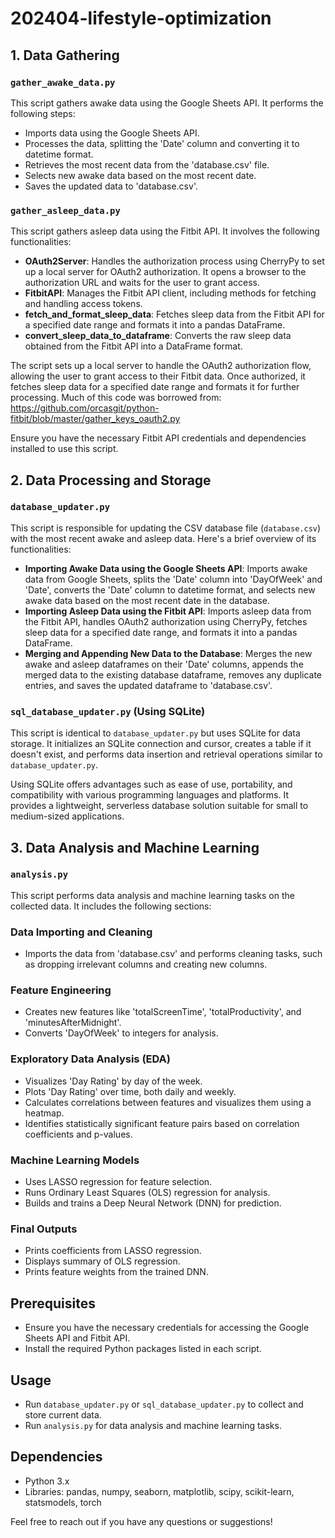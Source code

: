 # 202404-lifestyle-optimization


## 1. Data Gathering
### `gather_awake_data.py`
This script gathers awake data using the Google Sheets API. It performs the following steps:
- Imports data using the Google Sheets API.
- Processes the data, splitting the 'Date' column and converting it to datetime format.
- Retrieves the most recent data from the 'database.csv' file.
- Selects new awake data based on the most recent date.
- Saves the updated data to 'database.csv'.

### `gather_asleep_data.py`
This script gathers asleep data using the Fitbit API. It involves the following functionalities:
- **OAuth2Server**: Handles the authorization process using CherryPy to set up a local server for OAuth2 authorization. It opens a browser to the authorization URL and waits for the user to grant access.
- **FitbitAPI**: Manages the Fitbit API client, including methods for fetching and handling access tokens.
- **fetch_and_format_sleep_data**: Fetches sleep data from the Fitbit API for a specified date range and formats it into a pandas DataFrame.
- **convert_sleep_data_to_dataframe**: Converts the raw sleep data obtained from the Fitbit API into a DataFrame format.

The script sets up a local server to handle the OAuth2 authorization flow, allowing the user to grant access to their Fitbit data. Once authorized, it fetches sleep data for a specified date range and formats it for further processing. Much of this code was borrowed from: https://github.com/orcasgit/python-fitbit/blob/master/gather_keys_oauth2.py

Ensure you have the necessary Fitbit API credentials and dependencies installed to use this script.


## 2. Data Processing and Storage
### `database_updater.py`
This script is responsible for updating the CSV database file (`database.csv`) with the most recent awake and asleep data. Here's a brief overview of its functionalities:

- **Importing Awake Data using the Google Sheets API**: Imports awake data from Google Sheets, splits the 'Date' column into 'DayOfWeek' and 'Date', converts the 'Date' column to datetime format, and selects new awake data based on the most recent date in the database.
- **Importing Asleep Data using the Fitbit API**: Imports asleep data from the Fitbit API, handles OAuth2 authorization using CherryPy, fetches sleep data for a specified date range, and formats it into a pandas DataFrame.
- **Merging and Appending New Data to the Database**: Merges the new awake and asleep dataframes on their 'Date' columns, appends the merged data to the existing database dataframe, removes any duplicate entries, and saves the updated dataframe to 'database.csv'.

### `sql_database_updater.py` (Using SQLite)
This script is identical to `database_updater.py` but uses SQLite for data storage. It initializes an SQLite connection and cursor, creates a table if it doesn't exist, and performs data insertion and retrieval operations similar to `database_updater.py`.

Using SQLite offers advantages such as ease of use, portability, and compatibility with various programming languages and platforms. It provides a lightweight, serverless database solution suitable for small to medium-sized applications.


## 3. Data Analysis and Machine Learning
### `analysis.py`
This script performs data analysis and machine learning tasks on the collected data. It includes the following sections:

### Data Importing and Cleaning
- Imports the data from 'database.csv' and performs cleaning tasks, such as dropping irrelevant columns and creating new columns.

### Feature Engineering
- Creates new features like 'totalScreenTime', 'totalProductivity', and 'minutesAfterMidnight'.
- Converts 'DayOfWeek' to integers for analysis.

### Exploratory Data Analysis (EDA)
- Visualizes 'Day Rating' by day of the week.
- Plots 'Day Rating' over time, both daily and weekly.
- Calculates correlations between features and visualizes them using a heatmap.
- Identifies statistically significant feature pairs based on correlation coefficients and p-values.

### Machine Learning Models
- Uses LASSO regression for feature selection.
- Runs Ordinary Least Squares (OLS) regression for analysis.
- Builds and trains a Deep Neural Network (DNN) for prediction.

### Final Outputs
- Prints coefficients from LASSO regression.
- Displays summary of OLS regression.
- Prints feature weights from the trained DNN.

## Prerequisites
- Ensure you have the necessary credentials for accessing the Google Sheets API and Fitbit API.
- Install the required Python packages listed in each script.

## Usage
- Run `database_updater.py` or `sql_database_updater.py` to collect and store current data.
- Run `analysis.py` for data analysis and machine learning tasks.

## Dependencies
- Python 3.x
- Libraries: pandas, numpy, seaborn, matplotlib, scipy, scikit-learn, statsmodels, torch

Feel free to reach out if you have any questions or suggestions!
